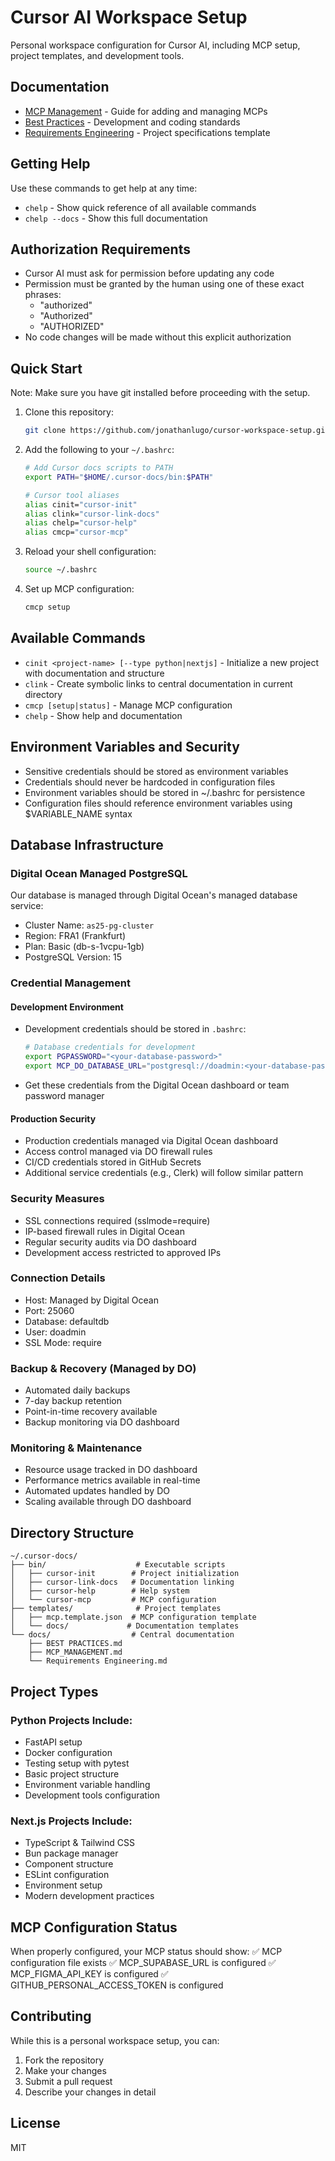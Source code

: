 # Cursor AI Workspace Setup

Personal workspace configuration for Cursor AI, including MCP setup, project templates, and development tools.

## Documentation

- [MCP Management](docs/MCP_MANAGEMENT.md) - Guide for adding and managing MCPs
- [Best Practices](docs/BEST%20PRACTICES.md) - Development and coding standards
- [Requirements Engineering](docs/Requirements%20Engineering.md) - Project specifications template

## Getting Help
Use these commands to get help at any time:
- `chelp` - Show quick reference of all available commands
- `chelp --docs` - Show this full documentation

## Authorization Requirements
- Cursor AI must ask for permission before updating any code
- Permission must be granted by the human using one of these exact phrases:
  - "authorized"
  - "Authorized"
  - "AUTHORIZED"
- No code changes will be made without this explicit authorization

## Quick Start

Note: Make sure you have git installed before proceeding with the setup.

1. Clone this repository:
   ```bash
   git clone https://github.com/jonathanlugo/cursor-workspace-setup.git ~/.cursor-docs
   ```

2. Add the following to your `~/.bashrc`:
   ```bash
   # Add Cursor docs scripts to PATH
   export PATH="$HOME/.cursor-docs/bin:$PATH"
   
   # Cursor tool aliases
   alias cinit="cursor-init"
   alias clink="cursor-link-docs"
   alias chelp="cursor-help"
   alias cmcp="cursor-mcp"
   ```

3. Reload your shell configuration:
   ```bash
   source ~/.bashrc
   ```

4. Set up MCP configuration:
   ```bash
   cmcp setup
   ```

## Available Commands

- `cinit <project-name> [--type python|nextjs]` - Initialize a new project with documentation and structure
- `clink` - Create symbolic links to central documentation in current directory
- `cmcp [setup|status]` - Manage MCP configuration
- `chelp` - Show help and documentation

## Environment Variables and Security
- Sensitive credentials should be stored as environment variables
- Credentials should never be hardcoded in configuration files
- Environment variables should be stored in ~/.bashrc for persistence
- Configuration files should reference environment variables using $VARIABLE_NAME syntax

## Database Infrastructure

### Digital Ocean Managed PostgreSQL
Our database is managed through Digital Ocean's managed database service:
- Cluster Name: `as25-pg-cluster`
- Region: FRA1 (Frankfurt)
- Plan: Basic (db-s-1vcpu-1gb)
- PostgreSQL Version: 15

### Credential Management
#### Development Environment
- Development credentials should be stored in `.bashrc`:
  ```bash
  # Database credentials for development
  export PGPASSWORD="<your-database-password>"
  export MCP_DO_DATABASE_URL="postgresql://doadmin:<your-database-password>@as25-pg-cluster-do-user-18884019-0.l.db.ondigitalocean.com:25060/defaultdb?sslmode=require"
  ```
- Get these credentials from the Digital Ocean dashboard or team password manager

#### Production Security
- Production credentials managed via Digital Ocean dashboard
- Access control managed via DO firewall rules
- CI/CD credentials stored in GitHub Secrets
- Additional service credentials (e.g., Clerk) will follow similar pattern

### Security Measures
- SSL connections required (sslmode=require)
- IP-based firewall rules in Digital Ocean
- Regular security audits via DO dashboard
- Development access restricted to approved IPs

### Connection Details
- Host: Managed by Digital Ocean
- Port: 25060
- Database: defaultdb
- User: doadmin
- SSL Mode: require

### Backup & Recovery (Managed by DO)
- Automated daily backups
- 7-day backup retention
- Point-in-time recovery available
- Backup monitoring via DO dashboard

### Monitoring & Maintenance
- Resource usage tracked in DO dashboard
- Performance metrics available in real-time
- Automated updates handled by DO
- Scaling available through DO dashboard

## Directory Structure

```
~/.cursor-docs/
├── bin/                    # Executable scripts
│   ├── cursor-init        # Project initialization
│   ├── cursor-link-docs   # Documentation linking
│   ├── cursor-help        # Help system
│   └── cursor-mcp         # MCP configuration
├── templates/              # Project templates
│   ├── mcp.template.json  # MCP configuration template
│   └── docs/             # Documentation templates
└── docs/                  # Central documentation
    ├── BEST PRACTICES.md
    ├── MCP_MANAGEMENT.md
    └── Requirements Engineering.md
```

## Project Types

### Python Projects Include:
- FastAPI setup
- Docker configuration
- Testing setup with pytest
- Basic project structure
- Environment variable handling
- Development tools configuration

### Next.js Projects Include:
- TypeScript & Tailwind CSS
- Bun package manager
- Component structure
- ESLint configuration
- Environment setup
- Modern development practices

## MCP Configuration Status
When properly configured, your MCP status should show:
✅ MCP configuration file exists
✅ MCP_SUPABASE_URL is configured
✅ MCP_FIGMA_API_KEY is configured
✅ GITHUB_PERSONAL_ACCESS_TOKEN is configured

## Contributing

While this is a personal workspace setup, you can:
1. Fork the repository
2. Make your changes
3. Submit a pull request
4. Describe your changes in detail

## License

MIT 